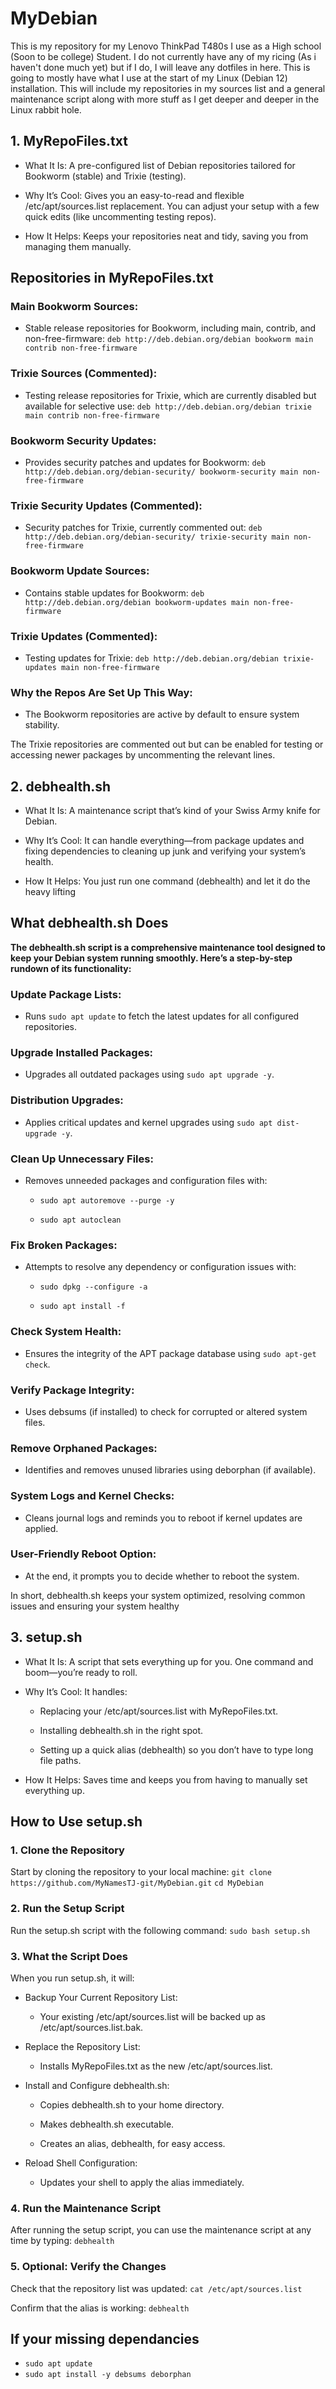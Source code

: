 # **MyDebian**

This is my repository for my Lenovo ThinkPad T480s I use as a High school (Soon to be college) Student. I do not currently have any of my ricing (As i haven't done much yet) but if I do, I will leave any dotfiles in here. This is going to mostly have what I use at the start of my Linux (Debian 12) installation. This will include my repositories in my sources list and a general maintenance script along with more stuff as I get deeper and deeper in the Linux rabbit hole. 

## 1. MyRepoFiles.txt
- What It Is: A pre-configured list of Debian repositories tailored for Bookworm (stable) and Trixie (testing).

- Why It’s Cool: Gives you an easy-to-read and flexible /etc/apt/sources.list replacement. You can adjust your setup with a few quick edits (like uncommenting testing repos).

- How It Helps: Keeps your repositories neat and tidy, saving you from managing them manually.

## Repositories in MyRepoFiles.txt
### Main Bookworm Sources:
  - Stable release repositories for Bookworm, including main, contrib, and non-free-firmware:
`deb http://deb.debian.org/debian bookworm main contrib non-free-firmware`

### Trixie Sources (Commented):
- Testing release repositories for Trixie, which are currently disabled but available for selective use:
`deb http://deb.debian.org/debian trixie main contrib non-free-firmware`

### Bookworm Security Updates:
- Provides security patches and updates for Bookworm:
`deb http://deb.debian.org/debian-security/ bookworm-security main non-free-firmware`

### Trixie Security Updates (Commented):
- Security patches for Trixie, currently commented out:
`deb http://deb.debian.org/debian-security/ trixie-security main non-free-firmware`

### Bookworm Update Sources:
- Contains stable updates for Bookworm:
`deb http://deb.debian.org/debian bookworm-updates main non-free-firmware`

### Trixie Updates (Commented):
- Testing updates for Trixie:
`deb http://deb.debian.org/debian trixie-updates main non-free-firmware`

### Why the Repos Are Set Up This Way:
- The Bookworm repositories are active by default to ensure system stability.

The Trixie repositories are commented out but can be enabled for testing or accessing newer packages by uncommenting the relevant lines.

## 2. debhealth.sh
- What It Is: A maintenance script that’s kind of your Swiss Army knife for Debian.

- Why It’s Cool: It can handle everything—from package updates and fixing dependencies to cleaning up junk and verifying your system’s health.

- How It Helps: You just run one command (debhealth) and let it do the heavy lifting

## What debhealth.sh Does
**The debhealth.sh script is a comprehensive maintenance tool designed to keep your Debian system running smoothly. Here’s a step-by-step rundown of its functionality:**

### Update Package Lists:

- Runs `sudo apt update` to fetch the latest updates for all configured repositories.

### Upgrade Installed Packages:

- Upgrades all outdated packages using `sudo apt upgrade -y`.

### Distribution Upgrades:

- Applies critical updates and kernel upgrades using `sudo apt dist-upgrade -y`.

### Clean Up Unnecessary Files:

- Removes unneeded packages and configuration files with:

  - `sudo apt autoremove --purge -y`

  - `sudo apt autoclean`

### Fix Broken Packages:

- Attempts to resolve any dependency or configuration issues with:

  - `sudo dpkg --configure -a`

  - `sudo apt install -f`

### Check System Health:

- Ensures the integrity of the APT package database using `sudo apt-get check`.

### Verify Package Integrity:

- Uses debsums (if installed) to check for corrupted or altered system files.

### Remove Orphaned Packages:

- Identifies and removes unused libraries using deborphan (if available).

### System Logs and Kernel Checks:

- Cleans journal logs and reminds you to reboot if kernel updates are applied.

### User-Friendly Reboot Option:

- At the end, it prompts you to decide whether to reboot the system.

In short, debhealth.sh keeps your system optimized, resolving common issues and ensuring your system healthy

## 3. setup.sh
- What It Is: A script that sets everything up for you. One command and boom—you’re ready to roll.

- Why It’s Cool: It handles:

  - Replacing your /etc/apt/sources.list with MyRepoFiles.txt.

  - Installing debhealth.sh in the right spot.

  - Setting up a quick alias (debhealth) so you don’t have to type long file paths.

- How It Helps: Saves time and keeps you from having to manually set everything up.

## How to Use setup.sh
### 1. Clone the Repository
Start by cloning the repository to your local machine:
`git clone https://github.com/MyNamesTJ-git/MyDebian.git`
`cd MyDebian`

### 2. Run the Setup Script
Run the setup.sh script with the following command: `sudo bash setup.sh`

### 3. What the Script Does
 When you run setup.sh, it will:

- Backup Your Current Repository List:

  - Your existing /etc/apt/sources.list will be backed up as /etc/apt/sources.list.bak.

- Replace the Repository List:

  - Installs MyRepoFiles.txt as the new /etc/apt/sources.list.

- Install and Configure debhealth.sh:

  - Copies debhealth.sh to your home directory.

  - Makes debhealth.sh executable.

  - Creates an alias, debhealth, for easy access.

- Reload Shell Configuration:

  - Updates your shell to apply the alias immediately.

### 4. Run the Maintenance Script
After running the setup script, you can use the maintenance script at any time by typing: `debhealth`

### 5. Optional: Verify the Changes
Check that the repository list was updated: `cat /etc/apt/sources.list`

Confirm that the alias is working: `debhealth`

## If your missing dependancies
- `sudo apt update`
- `sudo apt install -y debsums deborphan`
